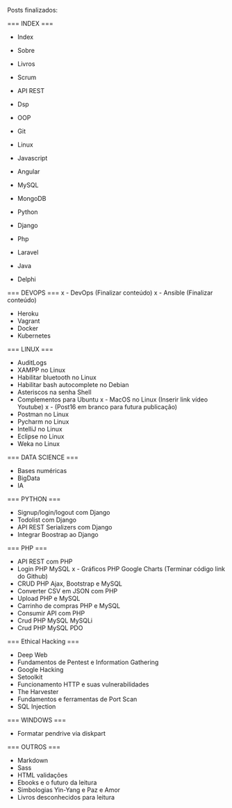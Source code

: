 Posts finalizados:

=== INDEX ===
- Index
- Sobre
- Livros

- Scrum
- API REST
- Dsp
- OOP
- Git
- Linux
- Javascript
- Angular
- MySQL
- MongoDB
- Python
- Django
- Php
- Laravel
- Java
- Delphi

=== DEVOPS ===
x - DevOps (Finalizar conteúdo)
x - Ansible (Finalizar conteúdo)
- Heroku
- Vagrant
- Docker
- Kubernetes

=== LINUX ===
- AuditLogs
- XAMPP no Linux
- Habilitar bluetooth no Linux
- Habilitar bash autocomplete no Debian
- Asteriscos na senha Shell
- Complementos para Ubuntu
x - MacOS no Linux (Inserir link vídeo Youtube)
x - (Post16 em branco para futura publicação)
- Postman no Linux
- Pycharm no Linux
- IntelliJ no Linux
- Eclipse no Linux
- Weka no Linux

=== DATA SCIENCE ===
- Bases numéricas
- BigData
- IA

=== PYTHON ===
- Signup/login/logout com Django
- Todolist com Django
- API REST Serializers com Django
- Integrar Boostrap ao Django

=== PHP ===
- API REST com PHP
- Login PHP MySQL
x - Gráficos PHP Google Charts (Terminar código link do Github)
- CRUD PHP Ajax, Bootstrap e MySQL
- Converter CSV em JSON com PHP
- Upload PHP e MySQL
- Carrinho de compras PHP e MySQL
- Consumir API com PHP
- Crud PHP MySQL MySQLi
- Crud PHP MySQL PDO

=== Ethical Hacking ===
- Deep Web
- Fundamentos de Pentest e Information Gathering
- Google Hacking
- Setoolkit
- Funcionamento HTTP e suas vulnerabilidades
- The Harvester
- Fundamentos e ferramentas de Port Scan
- SQL Injection

=== WINDOWS ===
- Formatar pendrive via diskpart

=== OUTROS ===
- Markdown
- Sass
- HTML validações
- Ebooks e o futuro da leitura
- Simbologias Yin-Yang e Paz e Amor
- Livros desconhecidos para leitura